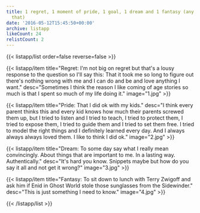 ```yaml
---
title: 1 regret, 1 moment of pride, 1 goal, 1 dream and 1 fantasy (any way you define
  that)
date: '2016-05-12T15:45:50+00:00'
archive: listapp
likeCount: 24
relistCount: 2
---
```


{{< listapp/list order=false reverse=false >}}

   {{< listapp/item title="Regret: I'm not big on regret but that's a lousy response to the question so I'll say this: That it took me so long to figure out there's nothing wrong with me and I can do and be and love anything I want."
      desc="Sometimes I think the reason I like coming of age stories so much is that I spent so much of my life doing it."
      image="1.jpg" >}}

   {{< listapp/item title="Pride: That I did ok with my kids."
      desc="I think every parent thinks this and every kid knows how much their parents screwed them up, but I tried to listen and I tried to teach, I tried to protect them, I tried to expose them, I tried to guide them and I tried to set them free. I tried to model the right things and I definitely learned every day. And I always always always loved them. I like to think I did ok."
      image="2.jpg" >}}

   {{< listapp/item title="Dream: To some day say what I really mean convincingly. About things that are important to me. In a lasting way. Authentically."
      desc="It's hard you know. Snippets maybe but how do you say it all and not get it wrong?"
      image="3.jpg" >}}

   {{< listapp/item title="Fantasy: To sit down to lunch with Terry Zwigoff and ask him if Enid in Ghost World stole those sunglasses from the Sidewinder."
      desc="This is just something I need to know."
      image="4.jpg" >}}

{{< /listapp/list >}}

